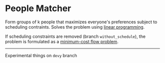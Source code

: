 # People Matcher
Form groups of k people that maximizes everyone's preferences subject to scheduling contraints. Solves the problem using [linear programming](https://en.wikipedia.org/wiki/Linear_programming).

If scheduling constraints are removed (branch `without_schedule`), the problem is formulated as a [minimum-cost flow problem](https://en.wikipedia.org/wiki/Minimum-cost_flow_problem).

------

Experimental things on `devy` branch
